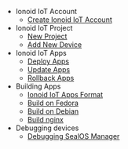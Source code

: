 - Ionoid IoT Account 
  - [Create Ionoid IoT Account](../Register/register.md)
- Ionoid IoT Project
  - [New Project](../NewProject/newProject.md)
  - [Add New Device](../NewDevice/newDevice.md)
- Ionoid IoT Apps
  - [Deploy Apps ](../DeployApp/deployApp.md)
  - [Update Apps](../UpdateApp/updateApp.md)
  - [Rollback Apps](../RollbackApp/rollbackApp.md)
- Building Apps
  - [Ionoid IoT Apps Format](../apps/README.md)
  - [Build on Fedora](../apps/build/build_on_fedora_linux.md)
  - [Build on Debian](../apps/build/build_on_debian_linux.md)
  - [Build nginx](../apps/build/nginx.md)
- Debugging devices
  - [Debugging SealOS Manager](../debug/debug-sealos-manager.md)

